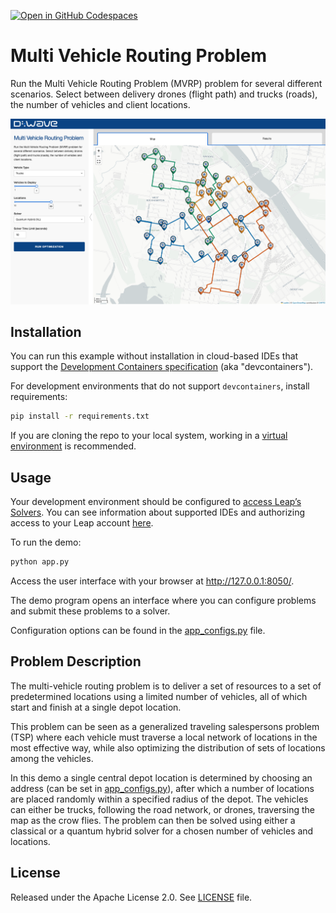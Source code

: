 [![Open in GitHub Codespaces](https://img.shields.io/badge/Open%20in%20GitHub%20Codespaces-333?logo=github)](https://codespaces.new/dwave-examples/mvrp?quickstart=1)

# Multi Vehicle Routing Problem

Run the Multi Vehicle Routing Problem (MVRP) problem for several different
scenarios. Select between delivery drones (flight path) and trucks (roads), the
number of vehicles and client locations.

![D-Wave Logo](assets/app.png)

## Installation

You can run this example without installation in cloud-based IDEs that support
the [Development Containers specification](https://containers.dev/supporting)
(aka "devcontainers").

For development environments that do not support `devcontainers`, install
requirements:

```bash
pip install -r requirements.txt
```

If you are cloning the repo to your local system, working in a
[virtual environment](https://docs.python.org/3/library/venv.html) is
recommended.

## Usage

Your development environment should be configured to
[access Leap’s Solvers](https://docs.dwavequantum.com/en/latest/ocean/leap_authorization.html).
You can see information about supported IDEs and authorizing access to your Leap
account [here](https://docs.dwavequantum.com/en/latest/leap_sapi/dev_env.html).

To run the demo:

```bash
python app.py
```

Access the user interface with your browser at http://127.0.0.1:8050/.

The demo program opens an interface where you can configure problems and submit
these problems to a solver.

Configuration options can be found in the [app_configs.py](app_configs.py) file.

## Problem Description

The multi-vehicle routing problem is to deliver a set of resources to a set of
predetermined locations using a limited number of vehicles, all of which start
and finish at a single depot location.

This problem can be seen as a generalized traveling salespersons problem (TSP)
where each vehicle must traverse a local network of locations in the most
effective way, while also optimizing the distribution of sets of locations among
the vehicles.

In this demo a single central depot location is determined by choosing an
address (can be set in [app_configs.py](app_configs.py)), after which a number
of locations are placed randomly within a specified radius of the depot. The
vehicles can either be trucks, following the road network, or drones, traversing
the map as the crow flies. The problem can then be solved using either a
classical or a quantum hybrid solver for a chosen number of vehicles and
locations.

## License

Released under the Apache License 2.0. See [LICENSE](LICENSE) file.